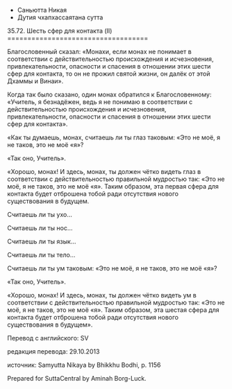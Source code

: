 









* Саньютта Никая
* Дутия чхапхассаятана сутта


35\.72\. Шесть сфер для контакта \(II\)
\=\=\=\=\=\=\=\=\=\=\=\=\=\=\=\=\=\=\=\=\=\=\=\=\=\=\=\=\=\=\=\=\=\=\=



Благословенный сказал: «Монахи, если монах не понимает в соответствии с действительностью происхождения и исчезновения, привлекательности, опасности и спасения в отношении этих шести сфер для контакта, то он не прожил святой жизни, он далёк от этой Дхаммы и Винаи»\.


Когда так было сказано, один монах обратился к Благословенному: «Учитель, я безнадёжен, ведь я не понимаю в соответствии с действительностью происхождения и исчезновения, привлекательности, опасности и спасения в отношении этих шести сфер для контакта»\.


«Как ты думаешь, монах, считаешь ли ты глаз таковым: «Это не моё, я не таков, это не моё «я»?


«Так оно, Учитель»\.


«Хорошо, монах\! И здесь, монах, ты должен чётко видеть глаз в соответствии с действительностью правильной мудростью так: «Это не моё, я не таков, это не моё «я»\. Таким образом, эта первая сфера для контакта будет отброшена тобой ради отсутствия нового существования в будущем\.


Считаешь ли ты ухо…


Считаешь ли ты нос…


Считаешь ли ты язык…


Считаешь ли ты тело…


Считаешь ли ты ум таковым: «Это не моё, я не таков, это не моё «я»?


«Так оно, Учитель»\.


«Хорошо, монах\! И здесь, монах, ты должен чётко видеть ум в соответствии с действительностью правильной мудростью так: «Это не моё, я не таков, это не моё «я»\. Таким образом, эта шестая сфера для контакта будет отброшена тобой ради отсутствия нового существования в будущем»\.



Перевод с английского: SV


редакция перевода: 29\.10\.2013


источник: Samyutta Nikaya by Bhikkhu Bodhi, p\. 1156


Prepared for SuttaCentral by Aminah Borg\-Luck\.






